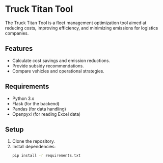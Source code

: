 # Truck Titan Tool

The Truck Titan Tool is a fleet management optimization tool aimed at reducing costs, improving efficiency, and minimizing emissions for logistics companies.

## Features
- Calculate cost savings and emission reductions.
- Provide subsidy recommendations.
- Compare vehicles and operational strategies.

## Requirements
- Python 3.x
- Flask (for the backend)
- Pandas (for data handling)
- Openpyxl (for reading Excel data)

## Setup
1. Clone the repository.
2. Install dependencies:  
   ```bash
   pip install -r requirements.txt
